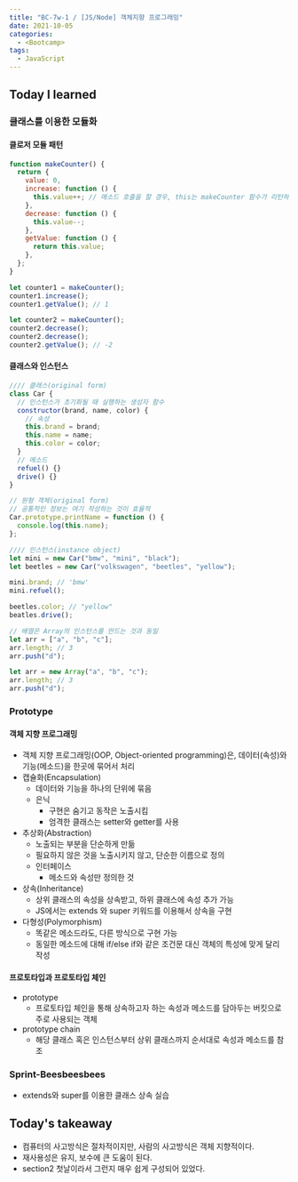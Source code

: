 ```yaml
---
title: "BC-7w-1 / [JS/Node] 객체지향 프로그래밍"
date: 2021-10-05
categories:
  - <Bootcamp>
tags:
  - JavaScript
---
```


## Today I learned

### 클래스를 이용한 모듈화

#### 클로저 모듈 패턴

```js
function makeCounter() {
  return {
    value: 0,
    increase: function () {
      this.value++; // 메소드 호출을 할 경우, this는 makeCounter 함수가 리턴하는 익명의 객체
    },
    decrease: function () {
      this.value--;
    },
    getValue: function () {
      return this.value;
    },
  };
}

let counter1 = makeCounter();
counter1.increase();
counter1.getValue(); // 1

let counter2 = makeCounter();
counter2.decrease();
counter2.decrease();
counter2.getValue(); // -2
```

#### 클래스와 인스턴스

```js
//// 클래스(original form)
class Car {
  // 인스턴스가 초기화될 때 실행하는 생성자 함수
  constructor(brand, name, color) {
    // 속성
    this.brand = brand;
    this.name = name;
    this.color = color;
  }
  // 메소드
  refuel() {}
  drive() {}
}

// 원형 객체(original form)
// 공통적인 정보는 여기 작성하는 것이 효율적
Car.prototype.printName = function () {
  console.log(this.name);
};

//// 인스턴스(instance object)
let mini = new Car("bmw", "mini", "black");
let beetles = new Car("volkswagen", "beetles", "yellow");

mini.brand; // 'bmw'
mini.refuel();

beetles.color; // "yellow"
beatles.drive();
```

```js
// 배열은 Array의 인스턴스를 만드는 것과 동일
let arr = ["a", "b", "c"];
arr.length; // 3
arr.push("d");

let arr = new Array("a", "b", "c");
arr.length; // 3
arr.push("d");
```

### Prototype

#### 객체 지향 프로그래밍

- 객체 지향 프로그래밍(OOP, Object-oriented programming)은, 데이터(속성)와 기능(메소드)을 한곳에 묶어서 처리
- 캡슐화(Encapsulation)
  - 데이터와 기능을 하나의 단위에 묶음
  - 은닉
    - 구현은 숨기고 동작은 노출시킴
    - 엄격한 클래스는 setter와 getter를 사용
- 추상화(Abstraction)
  - 노출되는 부분을 단순하게 만듦
  - 필요하지 않은 것을 노출시키지 않고, 단순한 이름으로 정의
  - 인터페이스
    - 메소드와 속성만 정의한 것
- 상속(Inheritance)
  - 상위 클래스의 속성을 상속받고, 하위 클래스에 속성 추가 가능
  - JS에서는 extends 와 super 키워드를 이용해서 상속을 구현
- 다형성(Polymorphism)
  - 똑같은 메소드라도, 다른 방식으로 구현 가능
  - 동일한 메소드에 대해 if/else if와 같은 조건문 대신 객체의 특성에 맞게 달리 작성

#### 프로토타입과 프로토타입 체인

- prototype
  - 프로토타입 체인을 통해 상속하고자 하는 속성과 메소드를 담아두는 버킷으로 주로 사용되는 객체
- prototype chain
  - 해당 클래스 혹은 인스턴스부터 상위 클래스까지 순서대로 속성과 메소드를 참조

### Sprint-Beesbeesbees

- extends와 super를 이용한 클래스 상속 실습

## Today's takeaway

- 컴퓨터의 사고방식은 절차적이지만, 사람의 사고방식은 객체 지향적이다.
- 재사용성은 유지, 보수에 큰 도움이 된다.
- section2 첫날이라서 그런지 매우 쉽게 구성되어 있었다.
